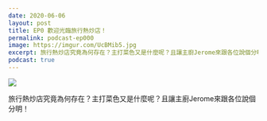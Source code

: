```yaml
---
date: 2020-06-06
layout: post
title: EP0 歡迎光臨旅行熱炒店！
permalink: podcast-ep000
image: https://imgur.com/UcBMib5.jpg
excerpt: 旅行熱炒店究竟為何存在？主打菜色又是什麼呢？且讓主廚Jerome來跟各位說個分明！
podcast: true
---
```


![](https://imgur.com/UcBMib5.jpg)

旅行熱炒店究竟為何存在？主打菜色又是什麼呢？且讓主廚Jerome來跟各位說個分明！